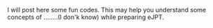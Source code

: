 I will post here some fun codes. This may help you understand some concepts of ........(I don'k know) while preparing  eJPT.
